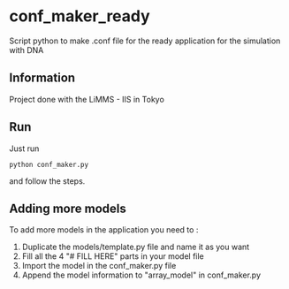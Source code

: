 # conf_maker_ready
Script python to make .conf file for the ready application for the simulation with DNA

## Information
Project done with the LiMMS - IIS in Tokyo

## Run
Just run 
```
python conf_maker.py
```
and follow the steps.

## Adding more models
To add more models in the application you need to :
1. Duplicate the models/template.py file and name it as you want
2. Fill all the 4 "# FILL HERE" parts in your model file
3. Import the model in the conf_maker.py file 
4. Append the model information to "array_model" in conf_maker.py
